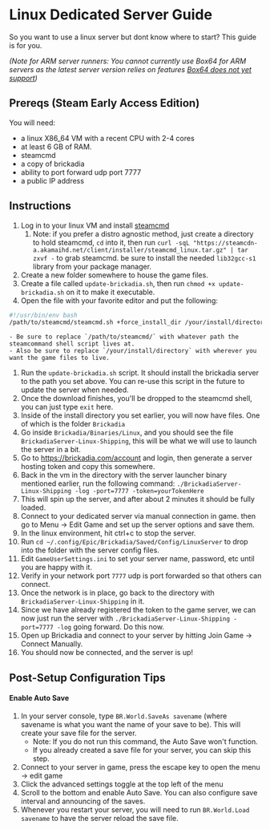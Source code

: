 # Linux Dedicated Server Guide
So you want to use a linux server but dont know where to start? This guide is for you.

*(Note for ARM server runners: You cannot currently use Box64 for ARM servers as the latest server version relies on features [Box64 does not yet support](https://github.com/ptitSeb/box64/issues/2808))*

## Prereqs (Steam Early Access Edition)
You will need:

- a linux X86_64 VM with a recent CPU with 2-4 cores
- at least 6 GB of RAM. 
- steamcmd
- a copy of brickadia
- ability to port forward udp port 7777
- a public IP address

## Instructions
1. Log in to your linux VM and install [steamcmd](<https://developer.valvesoftware.com/wiki/SteamCMD#Linux>)
    1. Note: if you prefer a distro agnostic method, just create a directory to hold steamcmd, `cd` into it, then run `curl -sqL "https://steamcdn-a.akamaihd.net/client/installer/steamcmd_linux.tar.gz" | tar zxvf -` to grab steamcmd. be sure to install the needed `lib32gcc-s1` library from your package manager. 
1. Create a new folder somewhere to house the game files. 
1. Create a file called `update-brickadia.sh`, then run `chmod +x update-brickadia.sh` on it to make it executable. 
1. Open the file with your favorite editor and put the following:
``` bash
#!/usr/bin/env bash
/path/to/steamcmd/steamcmd.sh +force_install_dir /your/install/directory +login anonymous +app_update 3017590
```
    - Be sure to replace `/path/to/steamcmd/` with whatever path the steamcommand shell script lives at. 
    - Also be sure to replace `/your/install/directory` with wherever you want the game files to live.
1. Run the `update-brickadia.sh` script. It should install the brickadia server to the path you set above. You can re-use this script in the future to update the server when needed.
1. Once the download finishes, you'll be dropped to the steamcmd shell, you can just type `exit` here. 
1. Inside of the install directory you set earlier, you will now have files. One of which is the folder `Brickadia`
1. Go inside `Brickadia/Binaries/Linux`, and you should see the file `BrickadiaServer-Linux-Shipping`, this will be what we will use to launch the server in a bit. 
1. Go to <https://brickadia.com/account> and login, then generate a server hosting token and copy this somewhere.
1. Back in the vm in the directory with the server launcher binary mentioned earlier, run the following command: `./BrickadiaServer-Linux-Shipping -log -port=7777 -token=yourTokenHere`
1. This will spin up the server, and after about 2 minutes it should be fully loaded.
1. Connect to your dedicated server via manual connection in game. then go to Menu -> Edit Game and set up the server options and save them.
1. In the linux environment, hit ctrl+c to stop the server.
1. Run `cd ~/.config/Epic/Brickadia/Saved/Config/LinuxServer` to drop into the folder  with the server config files.
1. Edit `GameUserSettings.ini`  to set your server name, password, etc until you are happy with it. 
1. Verify in your network port `7777` udp is port forwarded so that others can connect. 
1. Once the network is in place, go back to the directory with `BrickadiaServer-Linux-Shipping` in it. 
1. Since we have already registered the token to the game server, we can now just run the server with `./BrickadiaServer-Linux-Shipping -port=7777 -log` going forward. Do this now. 
1. Open up Brickadia and connect to your server by hitting Join Game -> Connect Manually.
1. You should now be connected, and the server is up!

## Post-Setup Configuration Tips
#### Enable Auto Save
1. In your server console, type `BR.World.SaveAs savename` (where savename is what you want the name of your save to be). This will create your save file for the server. 
      - Note: If you do not run this command, the Auto Save won't function.
      - If you already created a save file for your server, you can skip this step.
2. Connect to your server in game, press the escape key to open the menu -> edit game
3. Click the advanced settings toggle at the top left of the menu
4. Scroll to the bottom and enable Auto Save. You can also configure save interval and announcing of the saves.
5. Whenever you restart your server, you will need to run `BR.World.Load savename` to have the server reload the save file.
